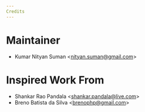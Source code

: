 ```yaml
---
Credits
---
```


# Maintainer
- Kumar Nityan Suman \<<nityan.suman@gmail.com>\>

# Inspired Work From
- Shankar Rao Pandala \<<shankar.pandala@live.com>\>
- Breno Batista da Silva \<<brenophp@gmail.com>\>
